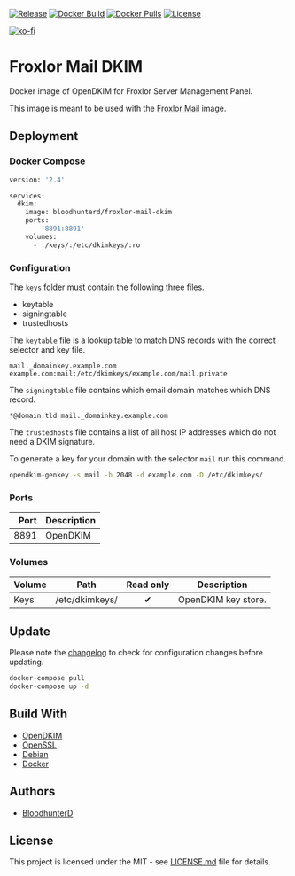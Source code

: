 [![Release](https://img.shields.io/github/v/release/bloodhunterd/froxlor-mail-dkim?style=for-the-badge)](https://github.com/bloodhunterd/froxlor-mail-dkim/releases)
[![Docker Build](https://img.shields.io/github/workflow/status/bloodhunterd/froxlor-mail-dkim/Docker?style=for-the-badge&label=Docker%20Build)](https://github.com/bloodhunterd/froxlor-mail-dkim/actions?query=workflow%3ADocker)
[![Docker Pulls](https://img.shields.io/docker/pulls/bloodhunterd/froxlor-mail-dkim?style=for-the-badge)](https://hub.docker.com/r/bloodhunterd/froxlor-mail-dkim)
[![License](https://img.shields.io/github/license/bloodhunterd/froxlor-mail-dkim?style=for-the-badge)](https://github.com/bloodhunterd/froxlor-mail-dkim/blob/master/LICENSE)

[![ko-fi](https://www.ko-fi.com/img/githubbutton_sm.svg)](https://ko-fi.com/bloodhunterd)

# Froxlor Mail DKIM

Docker image of OpenDKIM for Froxlor Server Management Panel.

This image is meant to be used with the [Froxlor Mail](https://github.com/bloodhunterd/froxlor-mail) image.

## Deployment

### Docker Compose

```dockerfile
version: '2.4'

services:
  dkim:
    image: bloodhunterd/froxlor-mail-dkim
    ports:
      - '8891:8891'
    volumes:
      - ./keys/:/etc/dkimkeys/:ro
```

### Configuration

The `keys` folder must contain the following three files.

* keytable
* signingtable
* trustedhosts

The `keytable` file is a lookup table to match DNS records with the correct selector and key file.

~~~
mail._domainkey.example.com example.com:mail:/etc/dkimkeys/example.com/mail.private
~~~

The `signingtable` file contains which email domain matches which DNS record.

~~~
*@domain.tld mail._domainkey.example.com
~~~

The `trustedhosts` file contains a list of all host IP addresses which do not need a DKIM signature.

To generate a key for your domain with the selector `mail` run this command.

```bash
opendkim-genkey -s mail -b 2048 -d example.com -D /etc/dkimkeys/
```

### Ports

| Port | Description
| ---: | -----------
| 8891 | OpenDKIM

### Volumes

| Volume | Path | Read only | Description
| ------ | ---- | :-------: | -----------
| Keys | /etc/dkimkeys/ | &#10004; | OpenDKIM key store.

## Update

Please note the [changelog](https://github.com/bloodhunterd/froxlor-mail-dkim/blob/master/CHANGELOG.md) to check for configuration changes before updating.

```bash
docker-compose pull
docker-compose up -d
```

## Build With

* [OpenDKIM](http://opendkim.org/)
* [OpenSSL](https://www.openssl.org/)
* [Debian](https://www.debian.org/)
* [Docker](https://www.docker.com/)

## Authors

* [BloodhunterD](https://github.com/bloodhunterd)

## License

This project is licensed under the MIT - see [LICENSE.md](https://github.com/bloodhunterd/froxlor-mail-dkim/blob/master/LICENSE) file for details.
